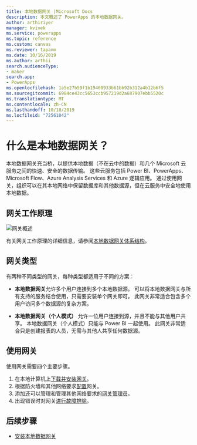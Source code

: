```yaml
---
title: 本地数据网关 |Microsoft Docs
description: 本文概述了 PowerApps 的本地数据网关。
author: arthiriyer
manager: kvivek
ms.service: powerapps
ms.topic: reference
ms.custom: canvas
ms.reviewer: tapanm
ms.date: 10/16/2019
ms.author: arthii
search.audienceType:
- maker
search.app:
- PowerApps
ms.openlocfilehash: 1a5e27b59f1b19460933b61bb92b312a4b12b6f5
ms.sourcegitcommit: 6984ce43cc5653ccb957219d2a687907ebb5520c
ms.translationtype: MT
ms.contentlocale: zh-CN
ms.lasthandoff: 10/18/2019
ms.locfileid: "72561042"
---
```

# <a name="what-is-an-on-premises-data-gateway"></a>什么是本地数据网关？

本地数据网关充当桥，以提供本地数据（不在云中的数据）和几个 Microsoft 云服务之间的快速、安全的数据传输。 这些云服务包括 Power BI、PowerApps、Microsoft Flow、Azure Analysis Services 和 Azure 逻辑应用。 通过使用网关，组织可以在其本地网络中保留数据库和其他数据源，但在云服务中安全地使用本地数据。

## <a name="how-the-gateway-works"></a>网关工作原理

![网关概述](media/gateway-reference/on-premises-data-gateway.png)

有关网关工作原理的详细信息，请参阅[本地数据网关体系结构](/data-integration/gateway/service-gateway-onprem-indepth)。

## <a name="types-of-gateways"></a>网关类型

有两种不同类型的网关，每种类型都适用于不同的方案：

- **本地数据网关**允许多个用户连接到多个本地数据源。 可以将本地数据网关与所有支持的服务结合使用，只需要安装单个网关即可。 此网关非常适合包含多个用户访问多个数据源的复杂方案。

- **本地数据网关（个人模式）** 允许一位用户连接到源，并且不能与其他用户共享。 本地数据网关（个人模式）只能与 Power BI 一起使用。 此网关非常适合只是创建报表的人员，无需与其他人共享任何数据源。

## <a name="use-a-gateway"></a>使用网关

使用网关需要四个主要步骤。

1. 在本地计算机上[下载并安装网关](/data-integration/gateway/service-gateway-install)。
2. 根据防火墙和其他网络要求[配置](/data-integration/gateway/service-gateway-app)网关。
3. 添加还可以管理和管理其他网络要求的[网关管理员](/data-integration/gateway/service-gateway-manage)。
4. 出现错误时对网关[进行故障排除](/data-integration/gateway/service-gateway-tshoot)。

## <a name="next-steps"></a>后续步骤

- [安装本地数据网关](/data-integration/gateway/service-gateway-install)